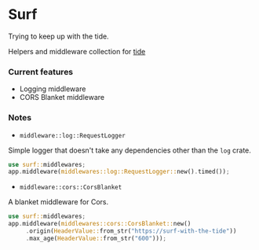 # Surf

Trying to keep up with the tide.

Helpers and middleware collection for [tide](https://github.com/rustasync/tide)

### Current features

- Logging middleware
- CORS Blanket middleware

### Notes

- `middleware::log::RequestLogger`

Simple logger that doesn't take any dependencies other than the `log` crate.

```rust
use surf::middlewares;
app.middleware(middlewares::log::RequestLogger::new().timed());
```

- `middleware::cors::CorsBlanket`

A blanket middleware for Cors.

```rust
use surf::middlewares;
app.middleware(middlewares::cors::CorsBlanket::new()
     .origin(HeaderValue::from_str("https://surf-with-the-tide"))
     .max_age(HeaderValue::from_str("600")));
```
